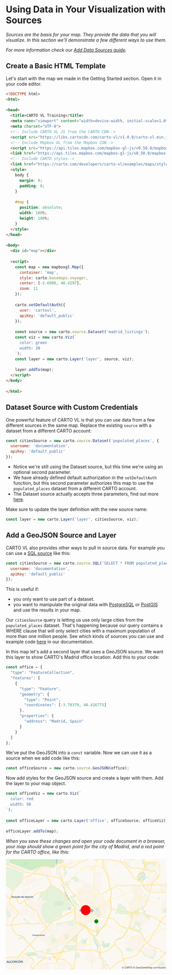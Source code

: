 # Using Data in Your Visualization with Sources

*Sources are the basis for your map. They provide the data that you will visualize. In this section we'll demonstrate a few different ways to use them.*

*For more information check our [Add Data Sources guide](https://carto.com/developers/carto-vl/guides/add-data-sources/).*

## Create a Basic HTML Template

Let's start with the map we made in the Getting Started section. Open it in your code editor.

```html
<!DOCTYPE html>
<html>

<head>
  <title>CARTO VL Training</title>
  <meta name="viewport" content="width=device-width, initial-scale=1.0">
  <meta charset="UTF-8">
  <!-- Include CARTO VL JS from the CARTO CDN-->
  <script src="https://libs.cartocdn.com/carto-vl/v1.0.0/carto-vl.min.js"></script>
  <!-- Include Mapbox GL from the Mapbox CDN-->
  <script src="https://api.tiles.mapbox.com/mapbox-gl-js/v0.50.0/mapbox-gl.js"></script>
  <link href="https://api.tiles.mapbox.com/mapbox-gl-js/v0.50.0/mapbox-gl.css" rel="stylesheet" />
  <!-- Include CARTO styles-->
  <link href="https://carto.com/developers/carto-vl/examples/maps/style.css" rel="stylesheet">
  <style>
    body {
      margin: 0;
      padding: 0;
    }

    #map {
      position: absolute;
      width: 100%;
      height: 100%;
    }
  </style>
</head>

<body>
  <div id="map"></div>

  <script>
    const map = new mapboxgl.Map({
      container: 'map',
      style: carto.basemaps.voyager,
      center: [-3.6908, 40.4297],
      zoom: 11
    });

    carto.setDefaultAuth({
      user: 'cartovl',
      apiKey: 'default_public'
    });

    const source = new carto.source.Dataset('madrid_listings');
    const viz = new carto.Viz(`
      color: green
      width: 20
    `);
    const layer = new carto.Layer('layer', source, viz);

    layer.addTo(map);
  </script>
</body>

</html>
```

## Dataset Source with Custom Credentials

One powerful feature of CARTO VL is that you can use data from a few different sources in the same map. Replace the existing `source` with a dataset from a different CARTO account:

```javascript
const citiesSource = new carto.source.Dataset('populated_places', {
  username: 'documentation',
  apiKey: 'default_public'
});
```

* Notice we're still using the Dataset source, but this time we're using an optional second parameter.
* We have already defined default authorization in the `setDefaultAuth` function, but this second parameter authorizes this map to use the `populated_places` dataset from a different CARTO account.
* The Dataset source actually accepts three parameters, find out more [here](https://carto.com/developers/carto-vl/reference/#cartosourcedataset).

Make sure to update the layer definition with the new source name:

```javascript
const layer = new carto.Layer('layer', citiesSource, viz);`
```

## Add a GeoJSON Source and Layer

CARTO VL also provides other ways to pull in source data. For example you can use a [SQL source](https://carto.com/developers/carto-vl/reference/#cartosourcesql) like this:

```javascript
const citiesSource = new carto.source.SQL('SELECT * FROM populated_places WHERE pop_max > 1000000', {
  username: 'documentation',
  apiKey: 'default_public'
});
```

This is useful if:

* you only want to use part of a dataset.
* you want to manipulate the original data with [PostgreSQL](https://carto.com/help/working-with-data/easy-sql/) or [PostGIS](https://carto.com/help/diy/postgis/) and use the results in your map.

Our `citiesSource` query is letting us use only large cities from the `populated_places` dataset. That's happening because our query contains a WHERE clause that will only select cities with a maximum population of more than one million people. See which kinds of sources you can use and example code [here](https://carto.com/developers/carto-vl/reference/#cartosource) in our documentation.

In this map let's add a second layer that uses a GeoJSON source. We want this layer to show CARTO's Madrid office location. Add this to your code:

```javascript
const office = {
  "type": "FeatureCollection",
  "features": [
    {
      "type": "Feature",
      "geometry": {
        "type": "Point",
        "coordinates": [-3.70379, 40.416775]
      },
      "properties": {
        "address": "Madrid, Spain"
      }
    }
  ]
};
```

We've put the GeoJSON into a `const` variable. Now we can use it as a source when we add code like this:

```javascript
const officeSource = new carto.source.GeoJSON(office);
```

Now add styles for the GeoJSON source and create a layer with them. Add the layer to your map object.

```javascript
const officeViz = new carto.Viz(`
  color: red
  width: 50
`);

const officeLayer = new carto.Layer('office', officeSource, officeViz);

officeLayer.addTo(map);
```

*When you save these changes and open your code document in a browser, your map should show a green point for the city of Madrid, and a red point for the CARTO office, like this:*

![two-sources](images/training-v2-02-srcs.png)
